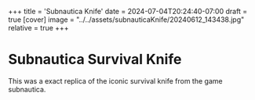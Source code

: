 +++
title = 'Subnautica Knife'
date = 2024-07-04T20:24:40-07:00
draft = true
[cover]
    image = "../../assets/subnauticaKnife/20240612_143438.jpg"
    relative = true
+++

# Subnautica Survival Knife
This was a exact replica of the iconic survival knife from the game subnautica.
